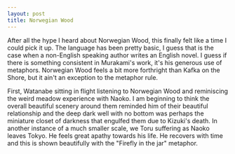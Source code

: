 ```yaml
---
layout: post
title: Norwegian Wood
---
```


After all the hype I heard about Norwegian Wood, this finally felt like a time I could pick it up. The language has been pretty basic, I guess that is the case when a non-English speaking author writes an English novel. I guess if there is something consistent in Murakami's work, it's his generous use of metaphors. Norwegian Wood feels a bit more forthright than Kafka on the Shore, but it ain't an exception to the metaphor rule.


First, Watanabe sitting in flight listening to Norwegian Wood and reminiscing the weird meadow experience with Naoko. I am beginning to think the overall beautiful scenery around them reminded him of their beautiful relationship and the deep dark well with no bottom was perhaps the miniature closet of darkness that engulfed them due to Kizuki's death. In another instance of a much smaller scale, we Toru suffering as Naoko leaves Tokyo. He feels great apathy towards his life. He recovers with time and this is shown beautifully with the "Firefly in the jar"  metaphor.

